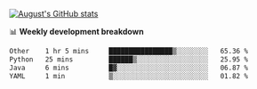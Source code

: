 
[![August's GitHub stats](https://github-readme-stats.vercel.app/api?username=zou-weidong&show_icons=true&theme=radical)](https://github.com/zou-weidong)


📊 **Weekly development breakdown**
<!--START_SECTION:waka-->

```txt
Other    1 hr 5 mins     ████████████████▒░░░░░░░░   65.36 %
Python   25 mins         ██████▒░░░░░░░░░░░░░░░░░░   25.95 %
Java     6 mins          █▓░░░░░░░░░░░░░░░░░░░░░░░   06.87 %
YAML     1 min           ▒░░░░░░░░░░░░░░░░░░░░░░░░   01.82 %
```

<!--END_SECTION:waka-->
